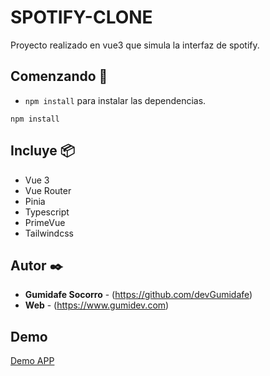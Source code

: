 # SPOTIFY-CLONE

Proyecto realizado en vue3 que simula la interfaz de spotify.
## Comenzando 🚀

- `npm install` para instalar las dependencias.

```
npm install
```

## Incluye 📦

- Vue 3
- Vue Router
- Pinia
- Typescript
- PrimeVue
- Tailwindcss

## Autor ✒️

- **Gumidafe Socorro** - (https://github.com/devGumidafe)
- **Web** - (https://www.gumidev.com)

## Demo
[Demo APP](https://front-hospital-dashboard.vercel.app/)


